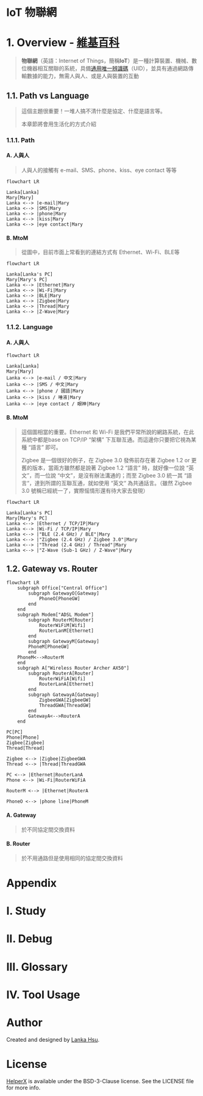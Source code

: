 

# IoT 物聯網

# 1. Overview - [維基百科](https://zh.wikipedia.org/zh-tw/物联网)
> **物聯網**（英語：Internet of Things，簡稱**IoT**）是一種計算裝置、機械、數位機器相互關聯的系統，具備[通用唯一辨識碼](https://zh.wikipedia.org/wiki/通用唯一辨識碼)（UID），並具有通過網路傳輸數據的能力，無需人與人、或是人與裝置的互動

## 1.1. Path vs Language

> 這個主題很重要！一堆人搞不清什麼是協定、什麼是語言等。
>
> 本章節將會用生活化的方式介紹

### 1.1.1. Path

#### A. 人與人

>人與人的接觸有 e-mail、SMS、phone、kiss、eye contact 等等

```mermaid
flowchart LR

Lanka[Lanka]
Mary[Mary]
Lanka <--> |e-mail|Mary
Lanka <--> |SMS|Mary
Lanka <--> |phone|Mary
Lanka <--> |kiss|Mary
Lanka <--> |eye contact|Mary

```

#### B. MtoM

>從圖中，目前市面上常看到的連結方式有 Ethernet、Wi-Fi、BLE等

```mermaid
flowchart LR

Lanka[Lanka's PC]
Mary[Mary's PC]
Lanka <--> |Ethernet|Mary
Lanka <--> |Wi-Fi|Mary
Lanka <--> |BLE|Mary
Lanka <--> |Zigbee|Mary
Lanka <--> |Thread|Mary
Lanka <--> |Z-Wave|Mary
```

### 1.1.2. Language

#### A. 人與人

```mermaid
flowchart LR

Lanka[Lanka]
Mary[Mary]
Lanka <--> |e-mail / 中文|Mary
Lanka <--> |SMS / 中文|Mary
Lanka <--> |phone / 國語|Mary
Lanka <--> |kiss / 唾液|Mary
Lanka <--> |eye contact / 眼神|Mary

```

#### B. MtoM

>這個圖相當的重要。Ethernet 和 Wi-Fi  是我們平常所說的網路系統，在此系統中都是base on TCP/IP  “架構” 下亙聯亙通。而這邊你只要把它視為某種 “語言” 即可。
>
>Zigbee 是一個很好的例子，在 Zigbee 3.0 發佈前存在著 Zigbee 1.2 or 更舊的版本，當兩方雖然都是說著  Zigbee 1.2  “語言” 時，就好像一位說 “英文”，而一位說 “中文”，是沒有辦法溝通的；而至 Zigbee 3.0 統一其 “語言“，達到所謂的亙聯亙通，就如使用 “英文“ 為共通話言。（雖然 Zigbee 3.0 號稱已經統一了，實際愮情形還有待大家去發現）

```mermaid
flowchart LR

Lanka[Lanka's PC]
Mary[Mary's PC]
Lanka <--> |Ethernet / TCP/IP|Mary
Lanka <--> |Wi-Fi / TCP/IP|Mary
Lanka <--> |"BLE (2.4 GHz) / BLE"|Mary
Lanka <--> |"Zigbee (2.4 GHz) / Zigbee 3.0"|Mary
Lanka <--> |"Thread (2.4 GHz) / Thread"|Mary
Lanka <--> |"Z-Wave (Sub-1 GHz) / Z-Wave"|Mary
```

## 1.2. Gateway vs. Router

```mermaid
flowchart LR
	subgraph Office["Central Office"]
		subgraph GatewayO[Gateway]
			PhoneO[PhoneGW]
		end
	end
	subgraph Modem["ADSL Modem"]
		subgraph RouterM[Router]
			RouterWiFiM[Wifi]
			RouterLanM[Ethernet]
		end
		subgraph GatewayM[Gateway]
    	PhoneM[PhoneGW]
		end
    PhoneM<-->RouterM
	end
	subgraph A["Wireless Router Archer AX50"]
		subgraph RouterA[Router]
			RouterWiFiA[Wifi]
			RouterLanA[Ethernet]
		end
		subgraph GatewayA[Gateway]
			ZigbeeGWA[ZigbeeGW]
			ThreadGWA[ThreadGW]
		end
		GatewayA<-->RouterA
	end

PC[PC]
Phone[Phone]
Zigbee[Zigbee]
Thread[Thread]

Zigbee <--> |Zigbee|ZigbeeGWA
Thread <--> |Thread|ThreadGWA

PC <--> |Ethernet|RouterLanA
Phone <--> |Wi-Fi|RouterWiFiA

RouterM <--> |Ethernet|RouterA

PhoneO <--> |phone line|PhoneM
```
#### A. Gateway

> 於不同協定間交換資料

#### B. Router

>於不用通路但是使用相同的協定間交換資料

# Appendix

# I. Study

# II. Debug

# III. Glossary

# IV. Tool Usage

# Author

Created and designed by [Lanka Hsu](lankahsu@gmail.com).

# License

[HelperX](https://github.com/lankahsu520/HelperX) is available under the BSD-3-Clause license. See the LICENSE file for more info.

